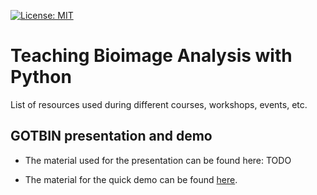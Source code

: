 [![License: MIT](https://img.shields.io/badge/License-MIT-yellow.svg)](https://opensource.org/licenses/MIT)

# Teaching Bioimage Analysis with Python

List of resources used during different courses, workshops, events, etc.

## GOTBIN presentation and demo

* The material used for the presentation can be found here: TODO

* The material for the quick demo can be found [here](./quick_demo_gotbin_nov_2022).
